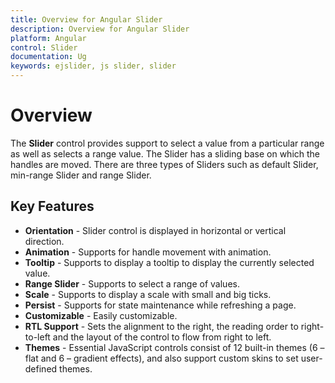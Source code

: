 ```yaml
---
title: Overview for Angular Slider
description: Overview for Angular Slider
platform: Angular
control: Slider
documentation: Ug
keywords: ejslider, js slider, slider
---
```


# Overview

The **Slider** control provides support to select a value from a particular range as well as selects a range value. The Slider has a sliding base on which the handles are moved. There are three types of Sliders such as default Slider, min-range Slider and range Slider.

## Key Features

* **Orientation** - Slider control is displayed in horizontal or vertical direction.
* **Animation** - Supports for handle movement with animation.
* **Tooltip** - Supports to display a tooltip to display the currently selected value.
* **Range Slider** - Supports to select a range of values.
* **Scale** - Supports to display a scale with small and big ticks.
* **Persist** - Supports for state maintenance while refreshing a page.
* **Customizable** - Easily customizable.
* **RTL Support** - Sets the alignment to the right, the reading order to right-to-left and the layout of the control to flow from right to left.
* **Themes** - Essential JavaScript controls consist of 12 built-in themes (6 – flat and 6 – gradient effects), and also support custom skins to set user-defined themes.
